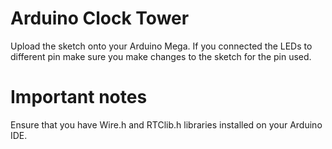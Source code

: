# Arduino Clock Tower
Upload the sketch onto your Arduino Mega. If you connected the LEDs to different pin make sure you make changes to the sketch for the pin used.


# Important notes
Ensure that you have Wire.h and RTClib.h libraries installed on your Arduino IDE.